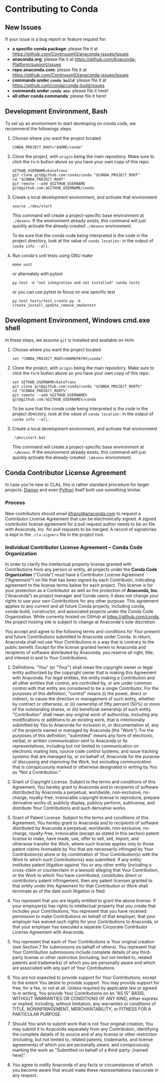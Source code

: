 # Contributing to Conda

## New Issues

If your issue is a bug report or feature request for:

* **a specific conda package**: please file it at <https://github.com/ContinuumIO/anaconda-issues/issues>
* **anaconda.org**: please file it at <https://github.com/Anaconda-Platform/support/issues>
* **repo.anaconda.com**: please file it at <https://github.com/ContinuumIO/anaconda-issues/issues>
* **commands under `conda build`**: please file it at <https://github.com/conda/conda-build/issues>
* **commands under `conda env`**: please file it here!
* **all other conda commands**: please file it here!


## Development Environment, Bash <!-- TODO: make this so (including the msys2 shell on Windows) -->

To set up an environment to start developing on conda code, we recommend the followings steps

1. Choose where you want the project located

       CONDA_PROJECT_ROOT="$HOME/conda"

2. Clone the project, with `origin` being the main repository. Make sure to click the `Fork`
   button above so you have your own copy of this repo.

       GITHUB_USERNAME=kalefranz
       git clone git@github.com:conda/conda "$CONDA_PROJECT_ROOT"
       cd "$CONDA_PROJECT_ROOT"
       git remote --add $GITHUB_USERNAME git@github.com:$GITHUB_USERNAME/conda

3. Create a local development environment, and activate that environment

       source ./dev/start

   This command will create a project-specific base environment at `./devenv`. If
   the environment already exists, this command will just quickly activate the
   already-created `./devenv` environment.

   To be sure that the conda code being interpreted is the code in the project directory,
   look at the value of `conda location:` in the output of `conda info --all`.

4. Run conda's unit tests using GNU make

       make unit

   or alternately with pytest

       py.test -m "not integration and not installed" conda tests

   or you can use pytest to focus on one specific test

       py.test tests/test_create.py -k create_install_update_remove_smoketest


## Development Environment, Windows cmd.exe shell

In these steps, we assume `git` is installed and available on `PATH`.

1. Choose where you want the project located

       set "CONDA_PROJECT_ROOT=%HOMEPATH%\conda"

2. Clone the project, with `origin` being the main repository. Make sure to click the `Fork`
   button above so you have your own copy of this repo.

       set GITHUB_USERNAME=kalefranz
       git clone git@github.com:conda/conda "%CONDA_PROJECT_ROOT%"
       cd "%CONDA_PROJECT_ROOT%"
       git remote --add %GITHUB_USERNAME% git@github.com:%GITHUB_USERNAME%/conda

   To be sure that the conda code being interpreted is the code in the project directory,
   look at the value of `conda location:` in the output of `conda info --all`.

3. Create a local development environment, and activate that environment

       .\dev\start.bat

   This command will create a project-specific base environment at `.\devenv`. If
   the environment already exists, this command will just quickly activate the
   already-created `.\devenv` environment.


## Conda Contributor License Agreement

In case you're new to CLAs, this is rather standard procedure for larger projects.
[Django](https://www.djangoproject.com/foundation/cla/) and even
[Python](https://www.python.org/psf/contrib/contrib-form/) itself both use something similar.

### Process

New contributors should email kfranz@anaconda.com to request a Contributor License Agreement
that can be electronically signed. A signed contributor license agreement for a pull request
author needs to be on file with Anaconda, Inc. for pull requests to be merged. A record of
signatories is kept in the `.cla-signers` file in the project root.

### Individual Contributor License Agreement – Conda Code Organization

In order to clarify the intellectual property license granted with Contributions from any person 
or entity, all projects under the **Conda Code Organization** (“Conda”) must have a Contributor 
License Agreement (“Agreement”) on file that has been signed by each Contributor, indicating 
agreement to the license terms below for each project. This license is for your protection as a 
Contributor as well as the protection of **Anaconda, Inc.** (“Anaconda”) as project manager and 
Conda users; it does not change your rights to use your own Contributions for any other purpose. 
This agreement applies to any current and all future Conda projects, including conda, conda-build, 
constructor, and associated projects under the Conda Code Organization. While currently hosted on 
GitHub at https://github.com/conda, the project hosting site is subject to change at Anaconda's 
sole discretion. 

You accept and agree to the following terms and conditions for Your present and future 
Contributions submitted to Anaconda under Conda. In return, Anaconda shall not use Your 
Contributions in a way that is contrary to the public benefit. Except for the license granted 
herein to Anaconda and recipients of software distributed by Anaconda, you reserve all right, 
title, and interest in and to Your Contributions.

1. Definitions. "You" (or "Your") shall mean the copyright owner or legal entity authorized 
by the copyright owner that is making this Agreement with Anaconda. For legal entities, the entity 
making a Contribution and all other entities that control, are controlled by, or are under common 
control with that entity are considered to be a single Contributor. For the purposes of this 
definition, "control" means (i) the power, direct or indirect, to cause the direction or 
management of such entity, whether by contract or otherwise, or (ii) ownership of fifty percent 
(50%) or more of the outstanding shares, or (iii) beneficial ownership of such entity. 
"Contribution" shall mean any original work of authorship, including any modifications or 
additions to an existing work, that is intentionally submitted by You to Anaconda for inclusion 
in, or documentation of, any of the projects owned or managed by Anaconda (the "Work"). For the 
purposes of this definition, "submitted" means any form of electronic, verbal, or written 
communication sent to Anaconda or its representatives, including but not limited to communication 
on electronic mailing lists, source code control systems, and issue tracking systems that are 
managed by, or on behalf of, Anaconda for the purpose of discussing and improving the Work, but 
excluding communication that is conspicuously marked or otherwise designated in writing by You as 
"Not a Contribution."

2. Grant of Copyright License. Subject to the terms and conditions of this Agreement, You hereby 
grant to Anaconda and to recipients of software distributed by Anaconda a perpetual, worldwide, 
non-exclusive, no-charge, royalty-free, irrevocable copyright license to reproduce, prepare 
derivative works of, publicly display, publicly perform, sublicense, and distribute Your 
Contributions and such derivative works.

3. Grant of Patent License. Subject to the terms and conditions of this Agreement, You hereby 
grant to Anaconda and to recipients of software distributed by Anaconda a perpetual, worldwide, 
non-exclusive, no-charge, royalty-free, irrevocable (except as stated in this section) patent 
license to make, have made, use, offer to sell, sell, import, and otherwise transfer the Work, 
where such license applies only to those patent claims licensable by You that are necessarily 
infringed by Your Contribution(s) alone or by combination of Your Contribution(s) with the Work 
to which such Contribution(s) was submitted. If any entity institutes patent litigation against 
You or any other entity (including a cross-claim or counterclaim in a lawsuit) alleging that Your
Contribution, or the Work to which You have contributed, constitutes direct or contributory patent
infringement, then any patent licenses granted to that entity under this Agreement for that
Contribution or Work shall terminate as of the date such litigation is filed.

4. You represent that you are legally entitled to grant the above license. If your employer(s) has
rights to intellectual property that you create that includes your Contributions, You represent
that you have received permission to make Contributions on behalf of that employer, that your
employer has waived such rights for your Contributions to Anaconda, or that your employer has
executed a separate Corporate Contributor License Agreement with Anaconda. 

5. You represent that each of Your Contributions is Your original creation (see Section 7 for
submissions on behalf of others). You represent that Your Contribution submissions include
complete details of any third-party license or other restriction (including, but not limited to,
related patents and trademarks) of which you are personally aware and which are associated with
any part of Your Contributions. 

6.	You are not expected to provide support for Your Contributions, except to the extent You
desire to provide support. You may provide support for free, for a fee, or not at all. Unless
required by applicable law or agreed to in writing, You provide Your Contributions on an "AS IS"
BASIS, WITHOUT WARRANTIES OR CONDITIONS OF ANY KIND, either express or implied, including, without
limitation, any warranties or conditions of TITLE, NONINFRINGEMENT, MERCHANTABILITY, or FITNESS
FOR A PARTICULAR PURPOSE. 

7. Should You wish to submit work that is not Your original creation, You may submit it to
Anaconda separately from any Contribution, identifying the complete details of its source and of
any license or other restriction (including, but not limited to, related patents, trademarks,
and license agreements) of which you are personally aware, and conspicuously marking the work as
"Submitted on behalf of a third-party: [named here]".

8. You agree to notify Anaconda of any facts or circumstances of which you become aware that
would make these representations inaccurate in any respect.
